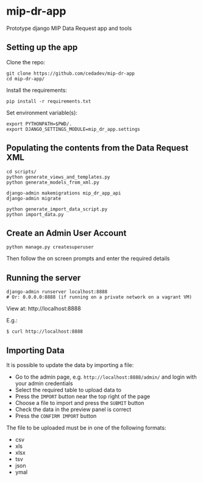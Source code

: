 # mip-dr-app
Prototype django MIP Data Request app and tools

## Setting up the app

Clone the repo:

```
git clone https://github.com/cedadev/mip-dr-app
cd mip-dr-app/
```

Install the requirements:

```
pip install -r requirements.txt
```

Set environment variable(s):

```
export PYTHONPATH=$PWD/.
export DJANGO_SETTINGS_MODULE=mip_dr_app.settings
```

## Populating the contents from the Data Request XML

```
cd scripts/
python generate_views_and_templates.py
python generate_models_from_xml.py

django-admin makemigrations mip_dr_app_api
django-admin migrate

python generate_import_data_script.py
python import_data.py
```

## Create an Admin User Account

```
python manage.py createsuperuser
```

Then follow the on screen prompts and enter the required details

## Running the server

```
django-admin runserver localhost:8888
# Or: 0.0.0.0:8888 (if running on a private network on a vagrant VM)
```

View at: http://localhost:8888

E.g.:

```
$ curl http://localhost:8888
```

## Importing Data

It is possible to update the data by importing a file:
- Go to the admin page, e.g. `http://localhost:8888/admin/` and login with your admin credentials  
- Select the required table to upload data to
- Press the `IMPORT` button near the top right of the page
- Choose a file to import and press the `SUBMIT` button
- Check the data in the preview panel is correct
- Press the `CONFIRM IMPORT` button

The file to be uploaded must be in one of the following formats:
- csv
- xls
- xlsx
- tsv
- json
- ymal
